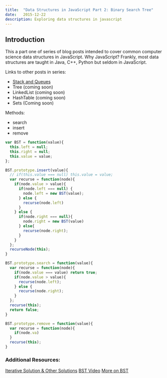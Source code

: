 ```yaml
---
title:  "Data Structures in JavaScript Part 2: Binary Search Tree"
date:   2015-12-22
description: Exploring data structures in javascript
---
```


## Introduction
This a part one of series of blog posts intended to cover common computer science data structures in JavaScript. Why JavaScript? Frankly, most data structures are taught in Java, C++, Python but seldom in JavaScript.

Links to other posts in series:

- [Stack and Queues](http://cliffordfajardo.github.io/2015/javascript-data-structures-stack-and-queues)
- Tree (coming soon)
- LinkedList (coming soon)
- HashTable (coming soon)
- Sets (Coming soon)

Methods:
- search
- insert
- remove



```js
var BST = function(value){
  this.left = null;
  this.right = null;
  this.value = value;
};
```

```js
BST.prototype.insert(value){
  // if(this.value === null) this.value = value;
  var recurse = function(node){
    if(node.value > value){
      if(node.left === null) {
        node.left = new BST(value);
      } else {
        recurse(node.left)
      }
    } else {
      if(node.right === null){
        node.right = new BST(value)
      } else{
        recurse(node.right);
      }
    }
  };
  recurseNode(this);
}
```

```js
BST.prototype.search = function(value){
  var recurse = function(node){
    if(node.value === value) return true;
    if(node.value > value){
      recurse(node.left);
    } else {
      recurse(node.right);
    }
  };
  recurse(this);
  return false;
}
```

```js
BST.prototype.remove = function(value){
  var recurse = function(node){
    if(node.va)
  }
  recurse(this);
}
```


### Additional Resources:
[Iterative Solution & Other Solutions]()
[BST Video](https://www.youtube.com/watch?v=pYT9F8_LFTM)
[More on BST](http://khan4019.github.io/front-end-Interview-Questions/bst.html)
